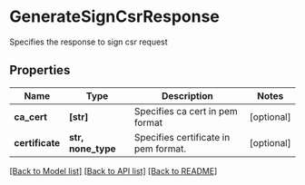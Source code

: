 # GenerateSignCsrResponse

Specifies the response to sign csr request

## Properties
Name | Type | Description | Notes
------------ | ------------- | ------------- | -------------
**ca_cert** | **[str]** | Specifies ca cert in pem format | [optional] 
**certificate** | **str, none_type** | Specifies certificate in pem format. | [optional] 

[[Back to Model list]](../README.md#documentation-for-models) [[Back to API list]](../README.md#documentation-for-api-endpoints) [[Back to README]](../README.md)


